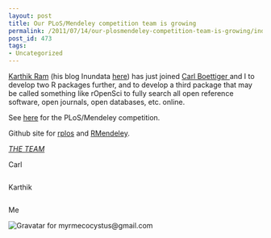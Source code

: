```yaml
---
layout: post
title: Our PLoS/Mendeley competition team is growing
permalink: /2011/07/14/our-plosmendeley-competition-team-is-growing/index.html
post_id: 473
tags: 
- Uncategorized
---
```


<a href="http://nature.berkeley.edu/~karthik/" target="_blank">Karthik Ram</a> (his blog Inundata <a href="http://inundata.org/" target="_blank">here</a>) has just joined <a href="http://www.carlboettiger.info/" target="_blank">Carl Boettiger </a>and I to develop two R packages further, and to develop a third package that may be called something like rOpenSci to fully search all open reference software, open journals, open databases, etc. online.

See <a href="http://dev.mendeley.com/api-binary-battle" target="_blank">here</a> for the PLoS/Mendeley competition.

Github site for <a href="https://github.com/SChamberlain/rplos" target="_blank">rplos</a> and <a href="https://github.com/cboettig/RMendeley" target="_blank">RMendeley</a>.

<span style="text-decoration:underline;">*THE TEAM*</span>

Carl

<img src="https://secure.gravatar.com/avatar/9dc8783d8ff42565db30cc90e29ad01c?s=140&d=https://gs1.wac.edgecastcdn.net/80460E/assets%2Fimages%2Fgravatars%2Fgravatar-140.png" alt="" />

Karthik

<img src="https://secure.gravatar.com/avatar/b62bfec13156772ed147ca31f6807fa2?s=140&d=https://gs1.wac.edgecastcdn.net/80460E/assets%2Fimages%2Fgravatars%2Fgravatar-140.png" alt="" />

Me

<img src="http://en.gravatar.com/userimage/13225661/da9b8ad02d64fd15c28cf4397e17b369.jpeg" alt="Gravatar for myrmecocystus@gmail.com" />
